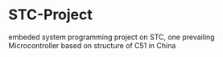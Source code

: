 # STC-Project
embeded system programming project on STC, one prevailing Microcontroller based on structure of C51 in China
